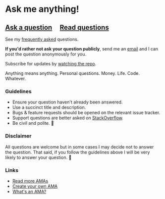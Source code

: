 # Ask me anything!

## [Ask a question](https://github.com/mskelton/ama/issues/new) &nbsp;&nbsp;&nbsp; [Read questions](https://github.com/mskelton/ama/issues?q=is%3Aclosed+-label%3Aduplicate+-label%3Ainvalid)

See my [frequently asked](https://github.com/mskelton/ama/issues?utf8=%E2%9C%93&q=label%3A%22frequently+asked%22) questions.

**If you'd rather not ask your question publicly**, send me an [email](mailto:mdskelton99@gmail.com) and I can post the question anonymously for you.

Subscribe for updates by [watching the repo](https://github.com/mskelton/ama/subscription).

Anything means anything. Personal questions. Money. Life. Code. Whatever.

### Guidelines

- Ensure your question haven't already been answered.
- Use a succinct title and description.
- Bugs & feature requests should be opened on the relevant issue tracker.
- Support questions are better asked on [StackOverflow](https://stackoverflow.com).
- Be civil and polite. 🙂

### Disclaimer

All questions are welcome but in some cases I may decide not to answer the question. That said, if you follow the guidelines above I will be very likely to answer your question. 🙂

### Links

- [Read more AMAs](https://github.com/sindresorhus/amas)
- [Create your own AMA](https://github.com/mskelton/ama/fork)
- [What's an AMA?](https://en.wikipedia.org/wiki/Reddit#IAmA_and_AMA)
